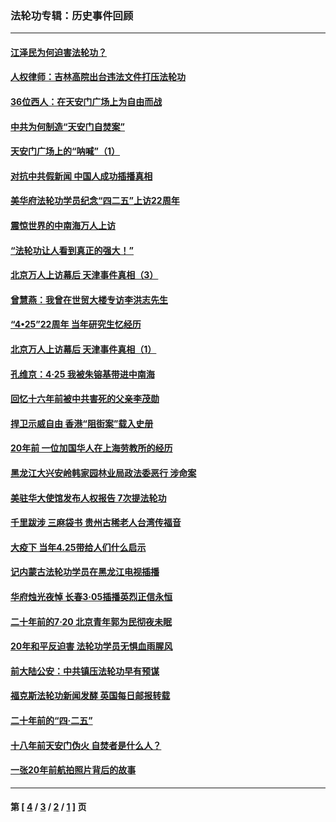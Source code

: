 ### 法轮功专辑：历史事件回顾
---
#### [江泽民为何迫害法轮功？](../../pages/nf5793/n13876324.md?08190430) 
#### [人权律师：吉林高院出台违法文件打压法轮功](../../pages/nf5793/n13825665.md?08190430) 
#### [36位西人：在天安门广场上为自由而战](../../pages/nf5793/n13390029.md?08190430) 
#### [中共为何制造“天安门自焚案”](../../pages/nf5793/n13183270.md?08190430) 
#### [天安门广场上的“呐喊”（1）](../../pages/nf5793/n13105277.md?08190430) 
#### [对抗中共假新闻 中国人成功插播真相](../../pages/nf5793/n12910618.md?08190430) 
#### [美华府法轮功学员纪念“四二五”上访22周年](../../pages/nf5793/n12904445.md?08190430) 
#### [震惊世界的中南海万人上访](../../pages/nf5793/n12903976.md?08190430) 
#### [“法轮功让人看到真正的强大！”](../../pages/nf5793/n12903195.md?08190430) 
#### [北京万人上访幕后 天津事件真相（3）](../../pages/nf5793/n12902807.md?08190430) 
#### [曾慧燕：我曾在世贸大楼专访李洪志先生](../../pages/nf5793/n12898729.md?08190430) 
#### [“4•25”22周年 当年研究生忆经历](../../pages/nf5793/n12894152.md?08190430) 
#### [北京万人上访幕后 天津事件真相（1）](../../pages/nf5793/n12885174.md?08190430) 
#### [孔维京：4·25 我被朱镕基带进中南海](../../pages/nf5793/n12864987.md?08190430) 
#### [回忆十六年前被中共害死的父亲李茂勋](../../pages/nf5793/n12880270.md?08190430) 
#### [捍卫示威自由 香港“阻街案”载入史册](../../pages/nf5793/n12811245.md?08190430) 
#### [20年前 一位加国华人在上海劳教所的经历](../../pages/nf5793/n12707932.md?08190430) 
#### [黑龙江大兴安岭韩家园林业局政法委恶行 涉命案](../../pages/nf5793/n12622815.md?08190430) 
#### [美驻华大使馆发布人权报告 7次提法轮功](../../pages/nf5793/n12520541.md?08190430) 
#### [千里跋涉 三麻袋书 贵州古稀老人台湾传福音](../../pages/nf5793/n12198750.md?08190430) 
#### [大疫下 当年4.25带给人们什么启示](../../pages/nf5793/n12058565.md?08190430) 
#### [记内蒙古法轮功学员在黑龙江电视插播](../../pages/nf5793/n11699194.md?08190430) 
#### [华府烛光夜悼 长春3·05插播英烈正信永恒](../../pages/nf5793/n11397432.md?08190430) 
#### [二十年前的7·20 北京青年郭为民彻夜未眠](../../pages/nf5793/n11354195.md?08190430) 
#### [20年和平反迫害 法轮功学员无惧血雨腥风](../../pages/nf5793/n11348279.md?08190430) 
#### [前大陆公安：中共镇压法轮功早有预谋](../../pages/nf5793/n11352168.md?08190430) 
#### [福克斯法轮功新闻发酵  英国每日邮报转载](../../pages/nf5793/n11285952.md?08190430) 
#### [二十年前的“四·二五”](../../pages/nf5793/n11207639.md?08190430) 
#### [十八年前天安门伪火 自焚者是什么人？](../../pages/nf5793/n10996556.md?08190430) 
#### [一张20年前航拍照片背后的故事](../../pages/nf5793/n10693797.md?08190430) 

---
#### 第 [ [4](./4.md?08190430) / [3](./3.md?08190430) / [2](./2.md?08190430) / [1](./1.md?08190430) ] 页
